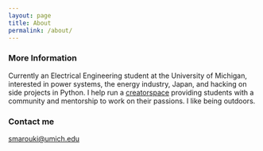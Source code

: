 ```yaml
---
layout: page
title: About
permalink: /about/
---
```



### More Information

Currently an Electrical Engineering student at the University of Michigan, interested in power systems, the energy industry, Japan, and hacking on side projects in Python. I help run a [creatorspace](http://www.creatorspace.co) providing students with a community and mentorship to work on their passions. I like being outdoors.

### Contact me

[smarouki@umich.edu](mailto:smarouki@umich.edu)
